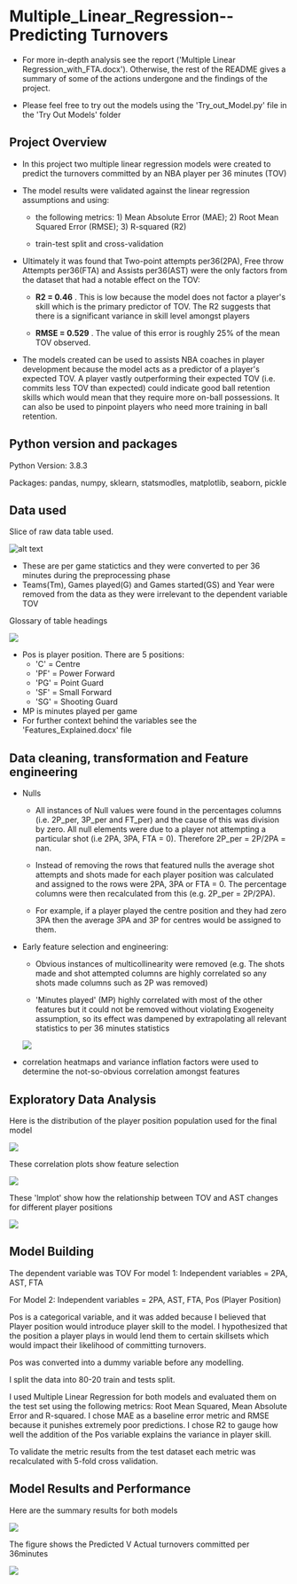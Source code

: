 # Multiple_Linear_Regression-- Predicting Turnovers 

- For more in-depth analysis see the report ('Multiple Linear Regression_with_FTA.docx'). Otherwise, the rest of the README gives a summary of some of the actions undergone and the findings of the project. 

- Please feel free to try out the models using the 'Try_out_Model.py' file in the 'Try Out Models' folder

## Project Overview
 - In this project two multiple linear regression models were created to predict the turnovers committed by an NBA player per 36 minutes (TOV)
 
 - The model results were validated against the linear regression assumptions and using: 
        
      - the following metrics: 1) Mean Absolute Error (MAE); 2) Root Mean Squared Error (RMSE); 3) R-squared (R2)
        
      - train-test split and cross-validation 
        
 - Ultimately it was found that Two-point attempts per36(2PA), Free throw Attempts per36(FTA) and Assists per36(AST) were the only factors from the dataset that had a notable effect on the TOV:
 
      - **R2 = 0.46** . This is low because the model does not factor a player's skill which is the primary predictor of TOV. The R2 suggests that there is a significant variance in skill level amongst players  
        
      - **RMSE = 0.529** . The value of this error is roughly 25% of the mean TOV observed. 

- The models created can be used to assists NBA coaches in player development because the model acts as a predictor of a player's expected TOV. A player vastly outperforming their expected TOV (i.e. commits less TOV than expected) could indicate good ball retention skills which would mean that they require more on-ball possessions. It can also be used to pinpoint players who need more training in ball retention. 


## Python version and packages 
Python Version: 3.8.3

Packages: pandas, numpy, sklearn, statsmodles, matplotlib, seaborn, pickle

## Data used 

Slice of raw data table used. 

![alt text](https://github.com/favourumeh/Multiple_Linear_Regression---Predicting-Turnovers-/blob/main/Images/slice%20of%20data.png)

 - These are per game statictics and they were converted to per 36 minutes during the preprocessing phase 
 - Teams(Tm), Games played(G) and Games started(GS) and Year were removed from the data as they were irrelevant to the dependent variable TOV

Glossary of table headings

 ![](https://github.com/favourumeh/Identifying-Player-Position/blob/main/images%20dump/feature%20definitions.png)
 
 - Pos is  player position. There are 5 positions: 
    - 'C' = Centre
    - 'PF' = Power Forward
    - 'PG' = Point Guard
    - 'SF' = Small Forward
    - 'SG' = Shooting Guard
 - MP is minutes played per game
- For further context behind the variables see the 'Features_Explained.docx' file 

## Data cleaning, transformation and Feature engineering
- Nulls

    - All instances of Null values were found in the percentages columns (i.e. 2P_per, 3P_per and FT_per) and the cause of this was division by zero. All null elements were due to a player not attempting a particular shot (i.e 2PA, 3PA, FTA = 0). Therefore 2P_per = 2P/2PA = nan.  
    
    - Instead of removing the rows that featured nulls the average shot attempts and shots made for each player position was calculated and assigned to the rows were 2PA, 3PA or FTA = 0. The percentage columns were then recalculated from this (e.g. 2P_per = 2P/2PA). 
    
    - For example, if a player played the centre position and they had zero 3PA  then the average 3PA and 3P for centres would be assigned to them.
    
- Early feature selection and engineering:

    - Obvious instances of multicollinearity were removed (e.g. The shots made and shot attempted columns are highly correlated so any shots made columns such as 2P was removed)
    
    - 'Minutes played' (MP) highly correlated with most of the other features but it could not be removed without violating Exogeneity assumption, so its effect was dampened by extrapolating all relevant statistics to per 36 minutes statistics 
    
    ![](https://github.com/favourumeh/Multiple_Linear_Regression---Predicting-Turnovers-/blob/main/Images/Feature%20engineering%20and%20selection.png)
    
- correlation heatmaps and variance inflation factors were used to determine the not-so-obvious correlation amongst features 

## Exploratory Data Analysis
Here is the distribution of the player position population used for the final model

![](https://github.com/favourumeh/Multiple_Linear_Regression---Predicting-Turnovers-/blob/main/Images/Bar%20chart%20for%20player%20position%20population.png)

These correlation plots show feature selection

![](https://github.com/favourumeh/Multiple_Linear_Regression---Predicting-Turnovers-/blob/main/Images/Correlation%20plot.png)

These 'lmplot' show how the relationship between TOV and AST changes for different player positions

![](https://github.com/favourumeh/Multiple_Linear_Regression---Predicting-Turnovers-/blob/main/Images/lmplot%20for%20TOV%20v%20AST.png)

## Model Building 
The dependent variable was TOV
For model 1: Independent variables = 2PA, AST, FTA

For Model 2: Independent variables = 2PA, AST, FTA, Pos (Player Position)

Pos is a categorical variable, and it was added because I believed that Player position would introduce player skill to the model. I hypothesized that the position a player plays in would lend them to certain skillsets which would impact their likelihood of committing turnovers. 

Pos was converted into a dummy variable before any modelling.

I split the data into 80-20 train and tests split. 

I used Multiple Linear Regression for both models and evaluated them on the test set using the following metrics: Root Mean Squared, Mean Absolute Error and R-squared. I chose MAE as a baseline error metric and RMSE because it punishes extremely poor predictions. I chose R2 to gauge how well the addition of the Pos variable explains the variance in player skill.  

To validate the metric results from the test dataset each metric was recalculated with 5-fold cross validation. 


## Model Results and Performance 
Here are the summary results for both models 

![](https://github.com/favourumeh/Multiple_Linear_Regression---Predicting-Turnovers-/blob/main/Images/Model%20Summary%20result.png)

The figure shows the Predicted V Actual turnovers committed per 36minutes 

![](https://github.com/favourumeh/Multiple_Linear_Regression---Predicting-Turnovers-/blob/main/Images/Model%201--%20Predicted%20V%20Actual%20TOV.png)

